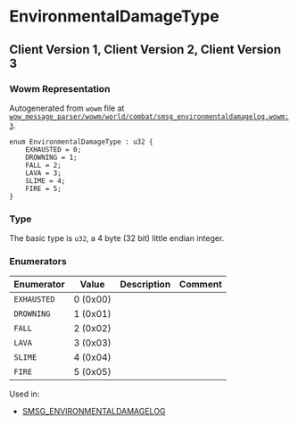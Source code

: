 # EnvironmentalDamageType

## Client Version 1, Client Version 2, Client Version 3

### Wowm Representation

Autogenerated from `wowm` file at [`wow_message_parser/wowm/world/combat/smsg_environmentaldamagelog.wowm:3`](https://github.com/gtker/wow_messages/tree/main/wow_message_parser/wowm/world/combat/smsg_environmentaldamagelog.wowm#L3).

```rust,ignore
enum EnvironmentalDamageType : u32 {
    EXHAUSTED = 0;
    DROWNING = 1;
    FALL = 2;
    LAVA = 3;
    SLIME = 4;
    FIRE = 5;
}
```
### Type
The basic type is `u32`, a 4 byte (32 bit) little endian integer.
### Enumerators
| Enumerator | Value  | Description | Comment |
| --------- | -------- | ----------- | ------- |
| `EXHAUSTED` | 0 (0x00) |  |  |
| `DROWNING` | 1 (0x01) |  |  |
| `FALL` | 2 (0x02) |  |  |
| `LAVA` | 3 (0x03) |  |  |
| `SLIME` | 4 (0x04) |  |  |
| `FIRE` | 5 (0x05) |  |  |

Used in:
* [SMSG_ENVIRONMENTALDAMAGELOG](smsg_environmentaldamagelog.md)

